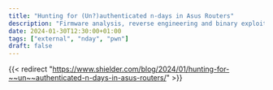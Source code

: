 ```yaml
---
title: "Hunting for (Un?)authenticated n-days in Asus Routers"
description: "Firmware analysis, reverse engineering and binary exploitation shenanigans on Asus routers."
date: 2024-01-30T12:30:00+01:00
tags: ["external", "nday", "pwn"]
draft: false
---
```


{{< redirect  "https://www.shielder.com/blog/2024/01/hunting-for-~~un~~authenticated-n-days-in-asus-routers/" >}}
